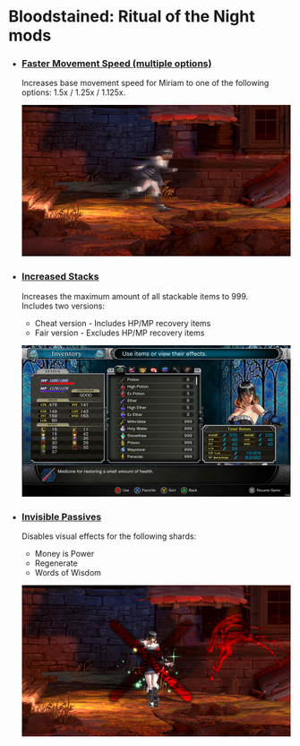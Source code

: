 # Bloodstained: Ritual of the Night mods

- ### [Faster Movement Speed (multiple options)](./faster-movement-speed/readme.md)

  Increases base movement speed for Miriam to one of the following options: 1.5x / 1.25x / 1.125x.

  ![faster-movement-speed](./faster-movement-speed/thumbnail.jpg)

- ### [Increased Stacks](./increased-stacks/readme.md)

  Increases the maximum amount of all stackable items to 999.  
  Includes two versions:

  - Cheat version - Includes HP/MP recovery items
  - Fair version - Excludes HP/MP recovery items

  ![increased-stacks](./increased-stacks/thumbnail.jpg)

- ### [Invisible Passives](./invisible-passives/readme.md)

  Disables visual effects for the following shards:

  - Money is Power
  - Regenerate
  - Words of Wisdom

  ![invisible-passives](./invisible-passives/thumbnail.jpg)
